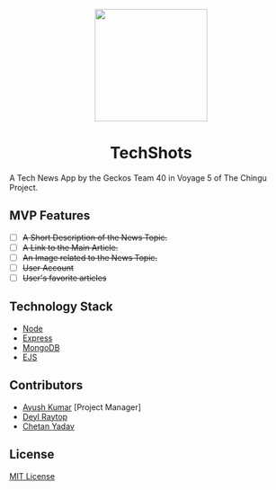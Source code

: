 <p align="center"> <img height="200" src="https://github.com/chingu-voyage5/TechShots/blob/development/assets/logo.svg"></p>
<h1 align="center">TechShots</h1>

A Tech News App by the Geckos Team 40 in Voyage 5 of The Chingu Project.

## MVP Features

- [ ] ~~A Short Description of the News Topic.~~
- [ ] ~~A Link to the Main Article.~~
- [ ] ~~An Image related to the News Topic.~~
- [ ] ~~User Account~~
- [ ] ~~User's favorite articles~~

## Technology Stack

- [Node](https://nodejs.org/en/)
- [Express](https://expressjs.com/)
- [MongoDB](https://www.mongodb.com/)
- [EJS](https://ejs.co/)

## Contributors

- [Ayush Kumar](https://github.com/ayushdev) [Project Manager]
- [Deyl Raytop](https://github.com/DeylRaytop)
- [Chetan Yadav](https://github.com/imchetanyadav)


## License

[MIT License](LICENSE)
